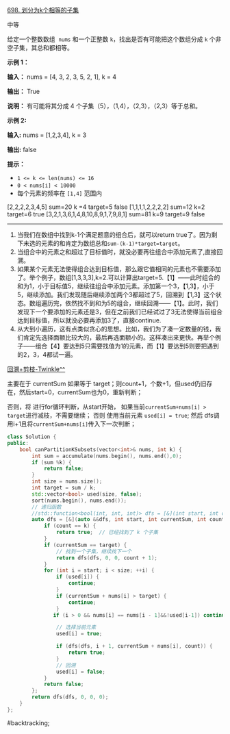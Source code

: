 [698. 划分为k个相等的子集](https://leetcode.cn/problems/partition-to-k-equal-sum-subsets/)

中等

给定一个整数数组  `nums` 和一个正整数 `k`，找出是否有可能把这个数组分成 `k` 个非空子集，其总和都相等。

**示例 1：**

**输入：** nums = [4, 3, 2, 3, 5, 2, 1], k = 4

**输出：** True

**说明：** 有可能将其分成 4 个子集（5），（1,4），（2,3），（2,3）等于总和。

**示例 2:**

**输入:** nums = [1,2,3,4], k = 3

**输出:** false

**提示：**

- `1 <= k <= len(nums) <= 16`
- `0 < nums[i] < 10000`
- 每个元素的频率在 `[1,4]` 范围内

[2,2,2,2,3,4,5] sum=20 k =4 target=5 false
[1,1,1,1,2,2,2,2] sum=12 k=2 target=6 true
[3,2,1,3,6,1,4,8,10,8,9,1,7,9,8,1] sum=81 k=9 target=9 false
---- ----
1. 当我们在数组中找到k-1个满足题意的组合后，就可以return true了。因为剩下未选的元素的和肯定为数组总和`sum-(k-1)*target=target`。
2. 当组合中的元素之和超过了目标值时，就没必要再往组合中添加元素了,直接回溯。
3. 如果某个元素无法使得组合达到目标值，那么跟它值相同的元素也不需要添加了。举个例子，数组[1,3,3,3],k=2.可以计算出target=5.【1】——此时组合的和为1，小于目标值5，继续往组合中添加元素。添加第一个3，【1,3】，小于5，继续添加。我们发现随后继续添加两个3都超过了5，回溯到【1,3】这个状态。数组遍历完，依然找不到和为5的组合，继续回溯——【1】。此时，我们发现下一个要添加的元素还是3，但在之前我们已经试过了3无法使得当前组合达到目标值，所以就没必要再添加3了，直接continue.
4. 从大到小遍历，这有点类似贪心的思想。比如，我们为了凑一定数量的钱，我们肯定先选择面额比较大的，最后再选面额小的。这样凑出来更快。再举个例子——组合【4】要达到5只需要找值为1的元素，而【1】要达到5则要把遇到的2，3，4都试一遍。

[回溯+剪枝-Twinkle^^](链接：https://leetcode.cn/problems/partition-to-k-equal-sum-subsets/solutions/766599/javahui-su-jian-zhi-shou-ba-shou-jiao-hu-0equ/)


主要在于 currentSum 如果等于 target；则count+1，个数+1，但used仍旧存在，然后start=0，currentSum也为0，重新判断；

否则，将 进行for循环判断，从start开始，
如果当前`currentSum+nums[i] > target`进行减枝，不需要继续；
否则 使用当前元素 `used[i] = true`; 然后 dfs调用i+1且将`currentSum+nums[i]`传入下一次判断；
```cpp
class Solution {
public:
    bool canPartitionKSubsets(vector<int>& nums, int k) {
        int sum = accumulate(nums.begin(), nums.end(),0);
        if (sum %k) {
            return false;
        }
        int size = nums.size();
        int target = sum / k;
        std::vector<bool> used(size, false);
        sort(nums.begin(), nums.end());
        // 递归函数
        //std::function<bool(int, int, int)> dfs = [&](int start, int currentSum, int count) {
        auto dfs = [&](auto &&dfs, int start, int currentSum, int count) {
            if (count == k) {
                return true;  // 已经找到了 k 个子集
            }
            if (currentSum == target) {
                // 找到一个子集，继续找下一个
                return dfs(dfs, 0, 0, count + 1);
            }
            for (int i = start; i < size; ++i) {
                if (used[i]) {
                    continue;
                }
                if (currentSum + nums[i] > target) {
                    continue;
                }
               if (i > 0 && nums[i] == nums[i - 1]&&!used[i-1]) continue;

                // 选择当前元素
                used[i] = true;

                if (dfs(dfs, i + 1, currentSum + nums[i], count)) {
                    return true;
                }
                // 回溯
                used[i] = false;
            }
            return false;
        };
        return dfs(dfs, 0, 0, 0);
    }
};
```
#backtracking;
